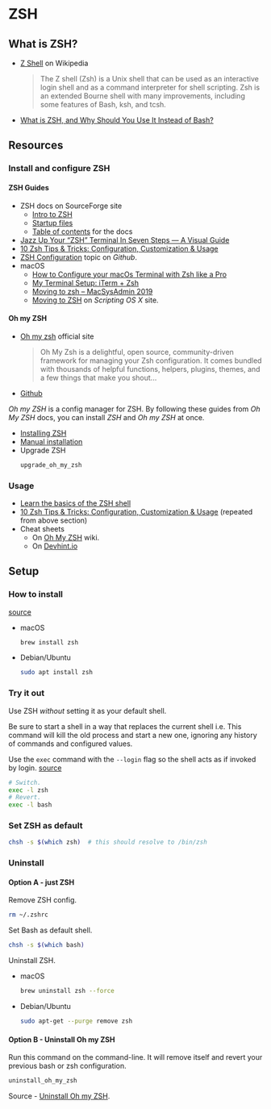 # ZSH

## What is ZSH?

- [Z Shell](https://en.wikipedia.org/wiki/Z_shell) on Wikipedia
  > The Z shell (Zsh) is a Unix shell that can be used as an interactive login shell and as a command interpreter for shell scripting. Zsh is an extended Bourne shell with many improvements, including some features of Bash, ksh, and tcsh.
- [What is ZSH, and Why Should You Use It Instead of Bash?](https://www.howtogeek.com/362409/what-is-zsh-and-why-should-you-use-it-instead-of-bash/)

## Resources

### Install and configure ZSH

#### ZSH Guides

- ZSH docs on SourceForge site
    - [Intro to ZSH](http://zsh.sourceforge.net/Intro/intro_toc.html)
    - [Startup files](http://zsh.sourceforge.net/Intro/intro_3.html)
    - [Table of contents](http://zsh.sourceforge.net/Doc/Release/zsh_toc.html) for the docs
- [Jazz Up Your “ZSH” Terminal In Seven Steps — A Visual Guide](https://www.freecodecamp.org/news/jazz-up-your-zsh-terminal-in-seven-steps-a-visual-guide-e81a8fd59a38/)
- [10 Zsh Tips & Tricks: Configuration, Customization & Usage](https://www.sitepoint.com/zsh-tips-tricks/)
- [ZSH Configuration](https://github.com/topics/zsh-configuration) topic on _Github_.
- macOS
    - [How to Configure your macOs Terminal with Zsh like a Pro](https://www.freecodecamp.org/news/how-to-configure-your-macos-terminal-with-zsh-like-a-pro-c0ab3f3c1156/)
    - [My Terminal Setup: iTerm + Zsh](https://welearncode.com/terminal-setup/)
    - [Moving to zsh – MacSysAdmin 2019](https://scriptingosx.com/zsh/)
    - [Moving to ZSH](https://scriptingosx.com/2019/06/moving-to-zsh/) on _Scripting OS X_ site.

#### Oh my ZSH

- [Oh my zsh](https://ohmyz.sh/) official site
  > Oh My Zsh is a delightful, open source, community-driven framework for managing your Zsh configuration. It comes bundled with thousands of helpful functions, helpers, plugins, themes, and a few things that make you shout...
- [Github](https://github.com/ohmyzsh/ohmyzsh)

_Oh my ZSH_ is a config manager for ZSH. By following these guides from _Oh My ZSH_ docs, you can install _ZSH_ and _Oh my ZSH_ at once.

- [Installing ZSH](https://github.com/ohmyzsh/ohmyzsh/wiki/Installing-ZSH)
- [Manual installation](https://github.com/ohmyzsh/ohmyzsh#manual-installation)
- Upgrade ZSH
    ```sh
    upgrade_oh_my_zsh
    ```

### Usage

- [Learn the basics of the ZSH shell](https://linuxconfig.org/learn-the-basics-of-the-zsh-shell)
- [10 Zsh Tips & Tricks: Configuration, Customization & Usage](https://www.sitepoint.com/zsh-tips-tricks/) (repeated from above section)
- Cheat sheets
    - On [Oh My ZSH](https://github.com/ohmyzsh/ohmyzsh/wiki/Cheatsheet) wiki.
    - On [Devhint.io](https://devhints.io/zsh)

## Setup

### How to install

[source](https://github.com/ohmyzsh/ohmyzsh/wiki/Installing-ZSH)

- macOS
    ```sh
    brew install zsh
    ```
- Debian/Ubuntu
    ```sh
    sudo apt install zsh
    ```

### Try it out

Use ZSH _without_ setting it as your default shell.

Be sure to start a shell in a way that replaces the current shell i.e. This command will kill the old process and start a new one, ignoring any history of commands and configured values.

Use the `exec` command with the `--login` flag so the shell acts as if invoked by login. [source](https://www.gnu.org/software/bash/manual/html_node/Invoking-Bash.html)


```sh
# Switch.
exec -l zsh
# Revert.
exec -l bash
```

### Set ZSH as default

```sh
chsh -s $(which zsh)  # this should resolve to /bin/zsh
```

### Uninstall

#### Option A - just ZSH

Remove ZSH config.

```sh
rm ~/.zshrc
```

Set Bash as default shell.

```sh
chsh -s $(which bash)
```

Uninstall ZSH.

- macOS
    ```sh
    brew uninstall zsh --force
    ```
- Debian/Ubuntu
    ```sh
    sudo apt-get --purge remove zsh
    ```

#### Option B - Uninstall Oh my ZSH

Run this command on the command-line. It will remove itself and revert your previous bash or zsh configuration.

```sh
uninstall_oh_my_zsh
```

Source - [Uninstall Oh my ZSH](https://github.com/robbyrussell/oh-my-zsh#uninstalling-oh-my-zsh).
